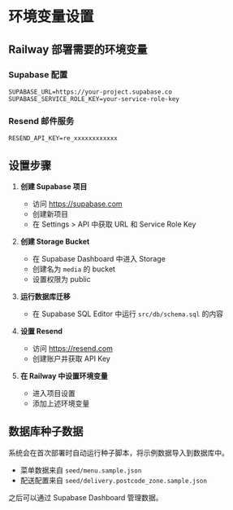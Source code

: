 # 环境变量设置

## Railway 部署需要的环境变量

### Supabase 配置
```
SUPABASE_URL=https://your-project.supabase.co
SUPABASE_SERVICE_ROLE_KEY=your-service-role-key
```

### Resend 邮件服务
```
RESEND_API_KEY=re_xxxxxxxxxxxx
```

## 设置步骤

1. **创建 Supabase 项目**
   - 访问 https://supabase.com
   - 创建新项目
   - 在 Settings > API 中获取 URL 和 Service Role Key

2. **创建 Storage Bucket**
   - 在 Supabase Dashboard 中进入 Storage
   - 创建名为 `media` 的 bucket
   - 设置权限为 public

3. **运行数据库迁移**
   - 在 Supabase SQL Editor 中运行 `src/db/schema.sql` 的内容

4. **设置 Resend**
   - 访问 https://resend.com
   - 创建账户并获取 API Key

5. **在 Railway 中设置环境变量**
   - 进入项目设置
   - 添加上述环境变量

## 数据库种子数据

系统会在首次部署时自动运行种子脚本，将示例数据导入到数据库中。

- 菜单数据来自 `seed/menu.sample.json`
- 配送配置来自 `seed/delivery.postcode_zone.sample.json`

之后可以通过 Supabase Dashboard 管理数据。
